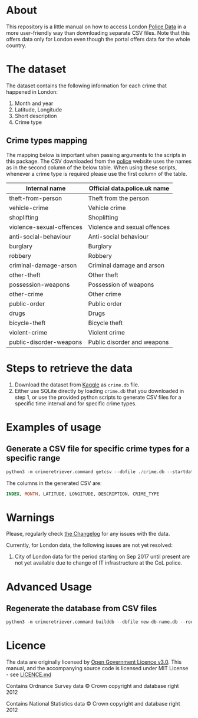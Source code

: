 # About
This repository is a little manual on how to access London [Police Data](https://data.police.uk/) in a more user-friendly way than downloading separate CSV files. Note that this offers data only for London even though the portal offers data for the whole country.

# The dataset
The dataset contains the following information for each crime that happened in London:
1. Month and year
2. Latitude, Longitude
3. Short description
4. Crime type

## Crime types mapping

The mapping below is important when passing arguments to the scripts in this package. The CSV downloaded from the [police](data.police.uk)
website uses the names as in the second column of the below table. When using these scripts, whenever a crime type is required
please use the first column of the table.


| Internal name               |         Official data.police.uk name   |
| --------------------------- | -------------------------------------- |
| theft-from-person           |         Theft from the person          |
| vehicle-crime               |         Vehicle crime                  |
| shoplifting                 |         Shoplifting                    |
| violence-sexual-offences    |         Violence and sexual offences   |
| anti-social-behaviour       |         Anti-social behaviour          |
| burglary                    |         Burglary                       |
| robbery                     |         Robbery                        |
| criminal-damage-arson       |         Criminal damage and arson      |
| other-theft                 |         Other theft                    |
| possession-weapons          |         Possession of weapons          |
| other-crime                 |         Other crime                    |
| public-order                |         Public order                   |
| drugs                       |         Drugs                          |
| bicycle-theft               |         Bicycle theft                  |
| violent-crime               |         Violent crime                  |
| public-disorder-weapons     |         Public disorder and weapons    |
        

# Steps to retrieve the data
1. Download the dataset from [Kaggle](https://kaggle.com/jp2011/london-crime) as `crime.db` file.
2. Either use SQLite directly by loading `crime.db` that you downloaded in step 1, or use the provided python scripts to generate CSV files for a specific time interval and for specific crime types.

# Examples of usage

## Generate a CSV file for specific crime types for a specific range
```python
python3 -m crimeretriever.command getcsv --dbfile ./crime.db --startdate 2015-01-01 --enddate 2015-01-31 --crimetypes burglary theft-from-person --outfile 'export.csv'
```

The columns in the generated CSV are: 
```sql
INDEX, MONTH, LATITUDE, LONGITUDE, DESCRIPTION, CRIME_TYPE
```


# Warnings
Please, regularly check [the Changelog](https://data.police.uk/changelog/) for any issues with the data.

Currently, for London data, the following issues are not yet resolved:
1. City of London data for the period starting on Sep 2017 until present are not yet available due to change of IT infrastructure at the CoL police.

# Advanced Usage
## Regenerate the database from CSV files
```python
python3 -m crimeretriever.command builddb --dbfile new-db-name.db --rootpath ./path-to-folder-with-uk-police-csvs
```

# Licence
The data are originally licensed by [Open Government Licence v3.0](https://www.nationalarchives.gov.uk/doc/open-government-licence/version/3/). This manual, and the accompanying source code is licensed under MIT License - see [LICENCE.md](./LICENCE.md)


Contains Ordnance Survey data © Crown copyright and database right 2012

Contains National Statistics data © Crown copyright and database right 2012
